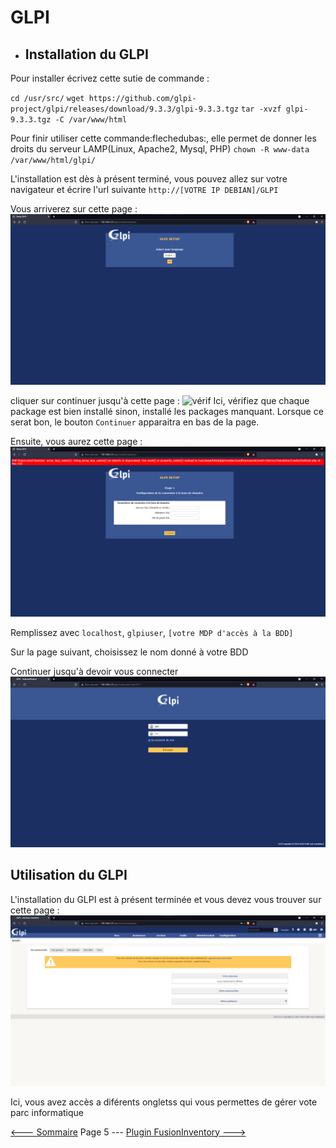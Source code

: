 # GLPI

- ## Installation du GLPI

Pour installer écrivez cette sutie de commande :

`cd /usr/src/`
`wget https://github.com/glpi-project/glpi/releases/download/9.3.3/glpi-9.3.3.tgz`
`tar -xvzf glpi-9.3.3.tgz -C /var/www/html`

Pour finir utiliser cette commande:flechedubas:, elle permet de donner les droits du serveur LAMP(Linux, Apache2, Mysql, PHP)
`chown -R www-data /var/www/html/glpi/`

L'installation est dès à présent terminé, vous pouvez allez sur votre navigateur et écrire l'url suivante `http://[VOTRE IP DEBIAN]/GLPI`

Vous arriverez sur cette page :
![langue](../screens/GLPI/Langue.png)

cliquer sur continuer jusqu'à cette page :
![vérif](../screens/GLPI/Vérif.png)
Ici, vérifiez que chaque package est bien installé sinon, installé les packages manquant.
Lorsque ce serat bon, le bouton ``Continuer`` apparaitra en bas de la page.

Ensuite, vous aurez cette page :
![COBDD](../screens/GLPI/ConfigurationConnexionBDD.png)

Remplissez avec `localhost`, `glpiuser`, `[votre MDP d'accès à la BDD]`

Sur la page suivant, choisissez le nom donné à votre BDD

Continuer jusqu'à devoir vous connecter
![connexion](../screens/GLPI/Connexion.png)

## Utilisation du GLPI

L'installation du GLPI est à présent terminée et vous devez vous trouver sur cette page :
![accueil](../screens/GLPI/Accueil.png)

Ici, vous avez accès a diférents ongletss qui vous permettes de gérer vote parc informatique

[<--- Sommaire](https://github.com/Matteo-Grellier/LinuxGLPI) Page 5 --- [Plugin FusionInventory --->](https://github.com/Matteo-Grellier/LinuxGLPI/blob/main/Files/FusionInventory.md#installation-du-plugin-fusioninventory)